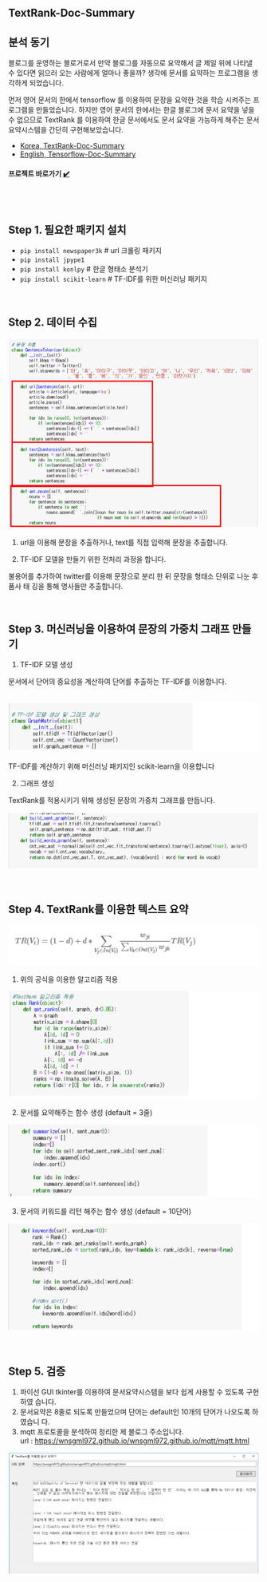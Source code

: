 ## TextRank-Doc-Summary


## 분석 동기

블로그를 운영하는 블로거로서 만약 블로그를 자동으로 요약해서 글 제일 위에 나타낼 수 있다면
읽으러 오는 사람에게 얼마나 좋을까? 생각에 문서를 요약하는 프로그램을 생각하게 되었습니다.<br/>

먼저 영어 문서의 한에서 tensorflow 를 이용하여 문장을 요약한 것을 학습 시켜주는 프로그램을
만들었습니다. 하지만 영어 문서의 한에서는 한글 블로그에 문서 요약을 넣을 수 없으므로
TextRank 를 이용하여 한글 문서에서도 문서 요약을 가능하게 해주는 문서요약시스템을 간단히
구현해보았습니다.

* [Korea, TextRank-Doc-Summary](https://github.com/wnsgml972/TextRank-Doc-Summary)
* [English, Tensorflow-Doc-Summary](https://github.com/wnsgml972/Tensorflow-Doc-Summary)

####  프로젝트 바로가기 [:heavy_check_mark:](https://github.com/wnsgml972/TextRank-Doc-Summary/blob/master/TextRank-doc-summary.ipynb)

<br/><br/>

## Step 1. 필요한 패키지 설치

* ```pip install newspaper3k``` # url 크롤링 패키지
* ```pip install jpype1```
* ```pip install konlpy``` # 한글 형태소 분석기
* ```pip install scikit-learn``` # TF-IDF를 위한 머신러닝 패키지

<br/>

## Step 2. 데이터 수집

![2](/img/1.png)

1. url을 이용해 문장을 추출하거나, text를 직접 입력해 문장을 추출합니다.

2. TF-IDF 모델을 만들기 위한 전처리 과정을 합니다.

불용어를 추가하여 twitter를 이용해 문장으로 분리 한 뒤 문장을 형태소 단위로 나눈 후 품사 태
깅을 통해 명사들만 추출합니다.

<br/>

## Step 3. 머신러닝을 이용하여 문장의 가중치 그래프 만들기

1. TF-IDF 모델 생성

문서에서 단어의 중요성을 계산하여 단어를 추출하는 TF-IDF를 이용합니다. <br/><br/>

![3](/img/2.png)

TF-IDF를 계산하기 위해 머신러닝 패키지인 scikit-learn을 이용합니다

2. 그래프 생성

TextRank를 적용시키기 위해 생성된 문장의 가중치 그래프를 만듭니다.

![3](/img/3.png)

<br/>

## Step 4. TextRank를 이용한 텍스트 요약

![4](/img/4.png)

1. 위의 공식을 이용한 알고리즘 적용

![4](/img/5.png)

2. 문서를 요약해주는 함수 생성 (default = 3줄)

![4](/img/6.png)

3. 문서의 키워드를 리턴 해주는 함수 생성 (default = 10단어)

![4](/img/7.png)

<br/>

## Step 5. 검증

1. 파이선 GUI tkinter를 이용하여 문서요약시스템을 보다 쉽게 사용할 수 있도록 구현하였
습니다.
2. 문서요약은 8줄로 되도록 만들었으며 단어는 default인 10개의 단어가 나오도록 하였습니
다.
3. mqtt 프로토콜을 분석하여 정리한 제 블로그 주소입니다.<br/>
url : https://wnsgml972.github.io/wnsgml972.github.io/mqtt/mqtt.html

![4](/img/8.png)
